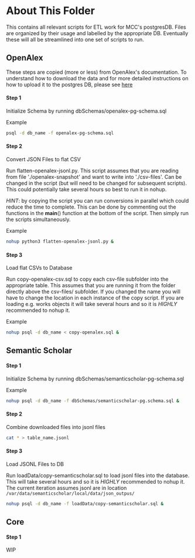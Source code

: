 # About This Folder

This contains all relevant scripts for ETL work for MCC's postgresDB. Files are organized by their usage and labelled by the appropriate DB.
Eventually these will all be streamlined into one set of scripts to run.


## OpenAlex

These steps are copied (more or less) from OpenAlex's documentation. To understand how to download the data
and for more detailed instructions on how to upload it to the postgres DB, please see [here](https://docs.openalex.org/download-snapshot)

####  Step 1 

Initialize Schema by running dbSchemas/openalex-pg-schema.sql

Example
```bash
psql -d db_name -f openalex-pg-schema.sql
```

#### Step 2

Convert JSON Files to flat CSV

Run flatten-openalex-jsonl.py. This script assumes that you are reading from file './openalex-snapshot'
and want to write into './csv-files'. Can be changed in the script (but will need to be changed for subsequent
scripts). This could potentially take several hours so best to run it in nohup.

*HINT*: by copying the script you can run conversions in parallel which could reduce the time to complete. This
can be done by commenting out the functions in the __main__() function at the bottom of the script. Then simply
run the scripts simultaneously.

Example
```bash
nohup python3 flatten-openalex-jsonl.py &
```

#### Step 3

Load flat CSVs to Database

Run copy-openalex-csv.sql to copy each csv-file subfolder into the appropriate table. This assumes that
you are running it from the folder directly above the csv-files/ subfolder. If you changed the name you
will have to change the location in each instance of the copy script. If you are loading e.g. works objects
it will take several hours and so it is *HIGHLY* recommended to nohup it.

Example
```bash
nohup psql -d db_name < copy-openalex.sql &
```

## Semantic Scholar

#### Step 1

Initialize Schema by running dbSchemas/semanticscholar-pg-schema.sql

Example
```bash
nohup psql -d db_name -f dbSchemas/semanticscholar-pg.schema.sql &
```
#### Step 2

Combine downloaded files into jsonl files

```bash
cat * > table_name.jsonl
```

#### Step 3

Load JSONL Files to DB

Run loadData/copy-semanticscholar.sql to load jsonl files into the database. This will take several hours and
so it is *HIGHLY* recommended to nohup it. The current iteration assumes jsonl are in location `/var/data/semanticscholar/local/data/json_outpus/`

```bash
nohup psql -d db_name -f loadData/copy-semanticscholar.sql &
```

## Core

#### Step 1

WIP
